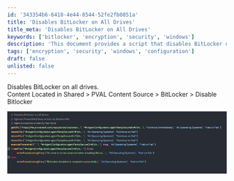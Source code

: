 ```yaml
---
id: '343354b6-6418-4e44-8544-52fe2fb0851a'
title: 'Disables BitLocker on All Drives'
title_meta: 'Disables BitLocker on All Drives'
keywords: ['bitlocker', 'encryption', 'security', 'windows']
description: 'This document provides a script that disables BitLocker on all drives, ensuring that data encryption is turned off and allowing for easier access to the drives. It includes a reference to the content location for further details.'
tags: ['encryption', 'security', 'windows', 'configuration']
draft: false
unlisted: false
---
```

Disables BitLocker on all drives.  
Content Located in Shared > PVAL Content Source > BitLocker > Disable Bitlocker

![Image](../../../static/img/Disable-BitLocker/image_1.png)







